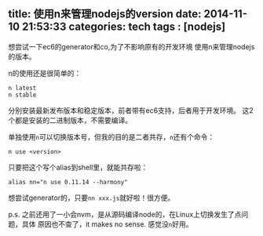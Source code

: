 title:  使用n来管理nodejs的version
date: 2014-11-10 21:53:33
categories: tech
tags : [nodejs]
---

想尝试一下ec6的generator和co,为了不影响原有的开发环境
使用n来管理nodejs的版本。

n的使用还是很简单的：
```shell
n latest
n stable
```
分别安装最新发布版本和稳定版本，前者带有ec6支持，后者用于开发环境。
这2个都是安装的二进制版本，不需要编译。

单独使用`n`可以切换版本号，但我的目的是二者共存，`n`还有个命令：
```shell
n use <version>
```
只要把这个写个alias到shell里，就能共存啦：
```shell
alias nn="n use 0.11.14 --harmony"
```
想尝试generator的，只要`nn xxx.js`就好啦！很方便。

p.s. 之前还用了一小会nvm，是从源码编译node的，在Linux上切换发生了点问题，具体
原因也不查了，it makes no sense. 感觉没`n`好用。